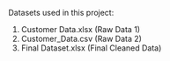 Datasets used in this project:
1. Customer Data.xlsx (Raw Data 1)
2. Customer_Data.csv (Raw Data 2)
3. Final Dataset.xlsx (Final Cleaned Data)
